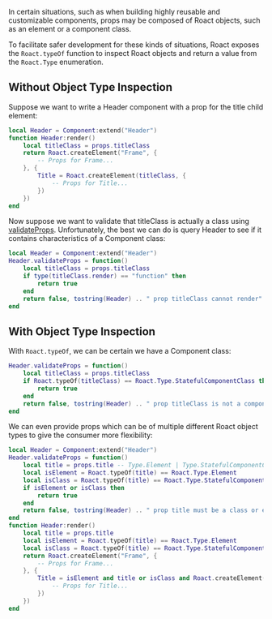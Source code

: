 In certain situations, such as when building highly reusable and customizable components, props may be composed of Roact objects, such as an element or a component class.

To facilitate safer development for these kinds of situations, Roact exposes the `Roact.typeOf` function to inspect Roact objects and return a value from the `Roact.Type` enumeration.

## Without Object Type Inspection

Suppose we want to write a Header component with a prop for the title child element:
```lua
local Header = Component:extend("Header")
function Header:render()
	local titleClass = props.titleClass
	return Roact.createElement("Frame", {
		-- Props for Frame...
	}, {
		Title = Roact.createElement(titleClass, {
			-- Props for Title...
		})
	})
end
```

Now suppose we want to validate that titleClass is actually a class using [validateProps](../../api-reference/#validateprops). Unfortunately, the best we can do is query Header to see if it contains characteristics of a Component class:
```lua
local Header = Component:extend("Header")
Header.validateProps = function()
	local titleClass = props.titleClass
	if type(titleClass.render) == "function" then
		return true
	end
	return false, tostring(Header) .. " prop titleClass cannot render"
end
```

## With Object Type Inspection

With `Roact.typeOf`, we can be certain we have a Component class:
```lua
Header.validateProps = function()
	local titleClass = props.titleClass
	if Roact.typeOf(titleClass) == Roact.Type.StatefulComponentClass then
		return true
	end
	return false, tostring(Header) .. " prop titleClass is not a component class"
end
```

We can even provide props which can be of multiple different Roact object types to give the consumer more flexibility:
```lua
local Header = Component:extend("Header")
Header.validateProps = function()
	local title = props.title -- Type.Element | Type.StatefulComponentClass
	local isElement = Roact.typeOf(title) == Roact.Type.Element
	local isClass = Roact.typeOf(title) == Roact.Type.StatefulComponentClass
	if isElement or isClass then
		return true
	end
	return false, tostring(Header) .. " prop title must be a class or element"
end
function Header:render()
	local title = props.title
	local isElement = Roact.typeOf(title) == Roact.Type.Element
	local isClass = Roact.typeOf(title) == Roact.Type.StatefulComponentClass
	return Roact.createElement("Frame", {
		-- Props for Frame...
	}, {
		Title = isElement and title or isClass and Roact.createElement(title, {
			-- Props for Title...
		})
	})
end
```